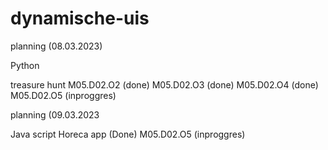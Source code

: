 # dynamische-uis

planning (08.03.2023)

Python

treasure hunt
	M05.D02.O2 (done)
	M05.D02.O3 (done)
	M05.D02.O4 (done)
M05.D02.O5 (inproggres)


planning (09.03.2023

Java script
	Horeca app (Done)
M05.D02.O5 (inproggres)
	
	